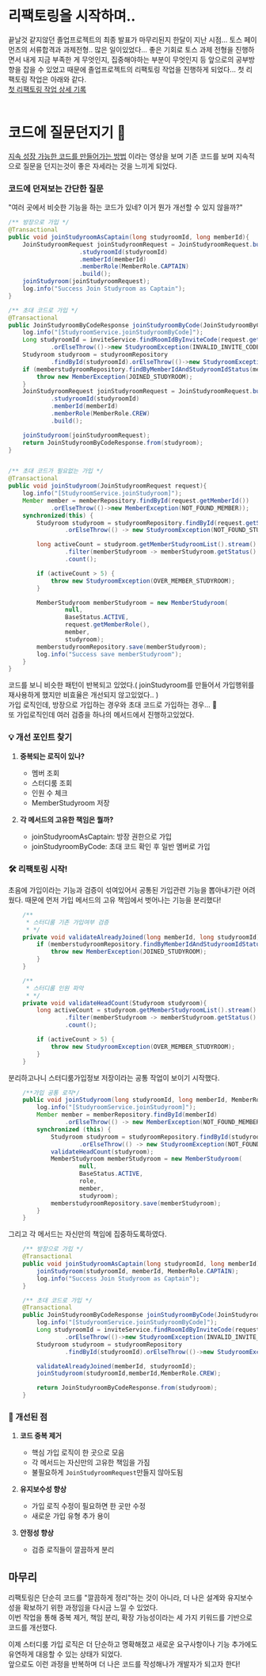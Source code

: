 # 리팩토링을 시작하며.. 

끝날것 같지않던 졸업프로젝트의 최종 발표가 마무리된지 한달이 지난 시점... 토스 페이먼츠의 서류합격과 과제전형.. 많은 일이있었다...
좋은 기회로 토스 과제 전형을 진행하면서 내게 지금 부족한 게 무엇인지, 집중해야하는 부분이 무엇인지 등 앞으로의 공부방향을 잡을 수 있었고 
때문에 졸업프로젝트의 리팩토링 작업을 진행하게 되었다... 
첫 리팩토링 작업은 아래와 같다.  
[첫 리팩토링 작업 상세 기록](https://github.com/Mouon/Mouon-SpringBoot-STUDY/blob/master/study/Pessimistic_Lock.md)  
<br>  

# 코드에 질문던지기 🤔
[지속 성장 가능한 코드를 만들어가는 방법](https://youtu.be/RVO02Z1dLF8?si=ChmwCOt2DGgqMFuP) 이라는 영상을 보며 기존 코드를 보며 지속적으로 질문을 던지는것이 좋은 자세라는 것을 느끼게 되었다.  


### 코드에 던져보는 간단한 질문

"여러 곳에서 비슷한 기능을 하는 코드가 있네? 이거 뭔가 개선할 수 있지 않을까?"

```java
/** 방장으로 가입 */
@Transactional
public void joinStudyroomAsCaptain(long studyroomId, long memberId){
    JoinStudyroomRequest joinStudyroomRequest = JoinStudyroomRequest.builder()
                    .studyroomId(studyroomId)
                    .memberId(memberId)
                    .memberRole(MemberRole.CAPTAIN)
                    .build();
    joinStudyroom(joinStudyroomRequest);
    log.info("Success Join Studyroom as Captain");
}

/** 초대 코드로 가입 */
@Transactional
public JoinStudyroomByCodeResponse joinStudyroomByCode(JoinStudyroomByCodeRequest request, long memberId){
    log.info("[StudyroomService.joinStudyroomByCode]");
    Long studyroomId = inviteService.findRoomIdByInviteCode(request.getInviteCode())
            .orElseThrow(()->new StudyroomException(INVALID_INVITE_CODE));
    Studyroom studyroom = studyroomRepository
            .findById(studyroomId).orElseThrow(()->new StudyroomException(INVALID_INVITE_CODE));
    if (memberstudyroomRepository.findByMemberIdAndStudyroomIdStatus(memberId,studyroomId,BaseStatus.ACTIVE).isPresent()){
        throw new MemberException(JOINED_STUDYROOM);
    }
    JoinStudyroomRequest joinStudyroomRequest = JoinStudyroomRequest.builder()
            .studyroomId(studyroomId)
            .memberId(memberId)
            .memberRole(MemberRole.CREW)
            .build();

    joinStudyroom(joinStudyroomRequest);
    return JoinStudyroomByCodeResponse.from(studyroom);
}


/** 초대 코드가 필요없는 가입 */
@Transactional
public void joinStudyroom(JoinStudyroomRequest request){
    log.info("[StudyroomService.joinStudyroom]");
    Member member = memberRepository.findById(request.getMemberId())
            .orElseThrow(()->new MemberException(NOT_FOUND_MEMBER));
    synchronized(this) {
        Studyroom studyroom = studyroomRepository.findById(request.getStudyroomId())
                .orElseThrow(() -> new StudyroomException(NOT_FOUND_STUDYROOM));

        long activeCount = studyroom.getMemberStudyroomList().stream()
                .filter(memberStudyroom -> memberStudyroom.getStatus().equals(BaseStatus.ACTIVE))
                .count();

        if (activeCount > 5) {
            throw new StudyroomException(OVER_MEMBER_STUDYROOM);
        }

        MemberStudyroom memberStudyroom = new MemberStudyroom(
                null,
                BaseStatus.ACTIVE,
                request.getMemberRole(),
                member,
                studyroom);
        memberstudyroomRepository.save(memberStudyroom);
        log.info("Success save memberStudyroom");
    }
}
```

코드를 보니 비슷한 패턴이 반복되고 있었다.( joinStudyroom를 만들어서 가입행위를 재사용하게 했지만 비효율은 개선되지 않고있었다.. )  
가입 로직인데, 방장으로 가입하는 경우와 초대 코드로 가입하는 경우... 🤔  
또 가입로직인데 여러 검증을 하나의 메서드에서 진행하고있었다.


### 💡 개선 포인트 찾기

1. **중복되는 로직이 있나?**
   - 멤버 조회
   - 스터디룸 조회
   - 인원 수 체크
   - MemberStudyroom 저장

2. **각 메서드의 고유한 책임은 뭘까?**
   - joinStudyroomAsCaptain: 방장 권한으로 가입
   - joinStudyroomByCode: 초대 코드 확인 후 일반 멤버로 가입

### 🛠 리팩토링 시작!

초음에 가입이라는 기능과 검증이 섞여있어서 공통된 가입관련 기능을 뽑아내기란 어려웠다.
때문에 먼저 가입 메서드의 고유 책임에서 벗어나는 기능을 분리했다!  

```java
    /**
     * 스터디룸 기존 가입여부 검증
     * */
    private void validateAlreadyJoined(long memberId, long studyroomId){
        if (memberstudyroomRepository.findByMemberIdAndStudyroomIdStatus(memberId,studyroomId,BaseStatus.ACTIVE).isPresent()){
            throw new MemberException(JOINED_STUDYROOM);
        }
    }

    /**
     * 스터디룸 인원 파악
     * */
    private void validateHeadCount(Studyroom studyroom){
        long activeCount = studyroom.getMemberStudyroomList().stream()
                .filter(memberStudyroom -> memberStudyroom.getStatus().equals(BaseStatus.ACTIVE))
                .count();

        if (activeCount > 5) {
            throw new StudyroomException(OVER_MEMBER_STUDYROOM);
        }
    }
```

분리하고나니 스터디룸가입정보 저장이라는 공통 작업이 보이기 시작했다.  

```java
    /**가입 공통 로직*/
    public void joinStudyroom(long studyroomId, long memberId, MemberRole role) {
        log.info("[StudyroomService.joinStudyroom]");
        Member member = memberRepository.findById(memberId)
                .orElseThrow(() -> new MemberException(NOT_FOUND_MEMBER));
        synchronized (this) {
            Studyroom studyroom = studyroomRepository.findById(studyroomId)
                    .orElseThrow(() -> new StudyroomException(NOT_FOUND_STUDYROOM));
            validateHeadCount(studyroom);
            MemberStudyroom memberStudyroom = new MemberStudyroom(
                    null,
                    BaseStatus.ACTIVE,
                    role,
                    member,
                    studyroom);
            memberstudyroomRepository.save(memberStudyroom);
        }
    }
```

그리고 각 메서드는 자신만의 책임에 집중하도록하였다.

```java
    /** 방장으로 가입 */
    @Transactional
    public void joinStudyroomAsCaptain(long studyroomId, long memberId){
        joinStudyroom(studyroomId, memberId, MemberRole.CAPTAIN);
        log.info("Success Join Studyroom as Captain");
    }

    /** 초대 코드로 가입 */
    @Transactional
    public JoinStudyroomByCodeResponse joinStudyroomByCode(JoinStudyroomByCodeRequest request, long memberId){
        log.info("[StudyroomService.joinStudyroomByCode]");
        Long studyroomId = inviteService.findRoomIdByInviteCode(request.getInviteCode())
                .orElseThrow(()->new StudyroomException(INVALID_INVITE_CODE));
        Studyroom studyroom = studyroomRepository
                .findById(studyroomId).orElseThrow(()->new StudyroomException(INVALID_INVITE_CODE));

        validateAlreadyJoined(memberId, studyroomId);
        joinStudyroom(studyroomId,memberId,MemberRole.CREW);

        return JoinStudyroomByCodeResponse.from(studyroom);
    }
```


### 🎯 개선된 점

1. **코드 중복 제거**
   - 핵심 가입 로직이 한 곳으로 모음
   - 각 메서드는 자신만의 고유한 책임을 가짐
   - 불필요하게 `JoinStudyroomRequest`만들지 않아도됨

2. **유지보수성 향상**
   - 가입 로직 수정이 필요하면 한 곳만 수정
   - 새로운 가입 유형 추가 용이

3. **안정성 향상**
   - 검증 로직들이 깔끔하게 분리


## 마무리
리팩토링은 단순히 코드를 "깔끔하게 정리"하는 것이 아니라, 더 나은 설계와 유지보수성을 확보하기 위한 과정임을 다시금 느낄 수 있었다.  
이번 작업을 통해 중복 제거, 책임 분리, 확장 가능성이라는 세 가지 키워드를 기반으로 코드를 개선했다.  

이제 스터디룸 가입 로직은 더 단순하고 명확해졌고 새로운 요구사항이나 기능 추가에도 유연하게 대응할 수 있는 상태가 되었다.  
앞으로도 이런 과정을 반복하며 더 나은 코드를 작성해나가 개발자가 되고자 한다!
